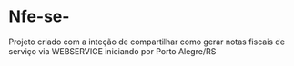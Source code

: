 # Nfe-se-
Projeto criado com a inteção de compartilhar como gerar notas fiscais de serviço via WEBSERVICE iniciando por Porto Alegre/RS
